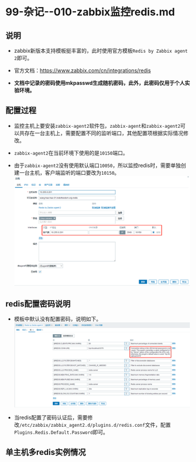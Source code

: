 # 99-杂记--010-zabbix监控redis.md

## 说明
- zabbix新版本支持模板挺丰富的，此时使用官方模板`Redis by Zabbix agent 2`即可。

- 官方文档：https://www.zabbix.com/cn/integrations/redis

- **文档中记录的密码使用mkpasswd生成随机密码，此外，此密码仅用于个人实验环境。**


## 配置过程
- 监控主机上要安装`zabbix-agent2`软件包，`zabbix-agent`和`zabbix-agent2`可以共存在一台主机上，需要配置不同的监听端口，其他配置项根据实际情况修改。

- `zabbix-agent2`在当前环境下使用的是`10150`端口。

- 由于`zabbix-agent2`没有使用默认端口`10050`，所以监控redis时，需要单独创建一台主机，客户端监听的端口要改为`10150`。
  ![zabbix-6.0-lts-创建redis监控主机.png](./images/zabbix-6.0-lts-创建redis监控主机.png)


## redis配置密码说明
- 模板中默认没有配置密码，说明如下。
  ![zabbix-6.0-lts--Redis-by-Zabbix-agent-2.png](./images/zabbix-6.0-lts--Redis-by-Zabbix-agent-2.png)

- 当redis配置了密码认证后，需要修改`/etc/zabbix/zabbix_agent2.d/plugins.d/redis.conf`文件，配置`Plugins.Redis.Default.Password`即可。

## 单主机多redis实例情况
